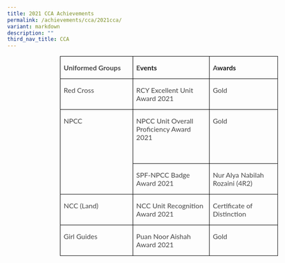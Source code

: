 ```yaml
---
title: 2021 CCA Achievements
permalink: /achievements/cca/2021cca/
variant: markdown
description: ""
third_nav_title: CCA
---
```

<table style="margin-left:91.8pt;border-collapse:collapse;border:none;mso-border-alt:
 solid windowtext .5pt;mso-yfti-tbllook:1184;mso-padding-alt:0cm 5.4pt 0cm 5.4pt" cellpadding="0" cellspacing="0" border="1" class="MsoTableGrid"><tbody><tr style="mso-yfti-irow:0;mso-yfti-firstrow:yes"><td style="width:187.9pt;border:solid windowtext 1.0pt;
  mso-border-alt:solid windowtext .5pt;padding:0cm 5.4pt 0cm 5.4pt" valign="top" width="251"><p style="mso-margin-top-alt:auto;mso-margin-bottom-alt:
  auto;margin-left:0cm;mso-add-space:auto;line-height:normal" class="MsoListParagraphCxSpFirst"><b><span style="font-size:12.0pt;font-family:&quot;Lato&quot;,sans-serif;mso-fareast-font-family:
  &quot;Times New Roman&quot;;mso-bidi-font-family:&quot;Times New Roman&quot;;color:#484848;
  mso-font-kerning:0pt;mso-ligatures:none" lang="EN-US">Uniformed Groups</span></b></p></td><td style="width:197.05pt;border:solid windowtext 1.0pt;
  border-left:none;mso-border-left-alt:solid windowtext .5pt;mso-border-alt:
  solid windowtext .5pt;padding:0cm 5.4pt 0cm 5.4pt" valign="top" width="263"><p style="mso-margin-top-alt:auto;
  mso-margin-bottom-alt:auto;margin-left:0cm;mso-add-space:auto;line-height:
  normal" class="MsoListParagraphCxSpMiddle"><b><span style="font-size:12.0pt;font-family:&quot;Lato&quot;,sans-serif;
  mso-fareast-font-family:&quot;Times New Roman&quot;;mso-bidi-font-family:&quot;Times New Roman&quot;;
  color:#484848;mso-font-kerning:0pt;mso-ligatures:none" lang="EN-US">E</span></b><b><span style="font-size:12.0pt;font-family:&quot;Lato&quot;,sans-serif;mso-fareast-font-family:
  &quot;Times New Roman&quot;;mso-bidi-font-family:&quot;Times New Roman&quot;;mso-font-kerning:
  0pt;mso-ligatures:none" lang="EN-US">vents<span style="color:#484848"></span></span></b></p></td><td style="width:170.75pt;border:solid windowtext 1.0pt;
  border-left:none;mso-border-left-alt:solid windowtext .5pt;mso-border-alt:
  solid windowtext .5pt;padding:0cm 5.4pt 0cm 5.4pt" valign="top" width="228"><p style="mso-margin-top-alt:auto;mso-margin-bottom-alt:
  auto;margin-left:0cm;mso-add-space:auto;line-height:normal" class="MsoListParagraphCxSpLast"><b><span style="font-size:12.0pt;font-family:&quot;Lato&quot;,sans-serif;mso-fareast-font-family:
  &quot;Times New Roman&quot;;mso-bidi-font-family:&quot;Times New Roman&quot;;color:#484848;
  mso-font-kerning:0pt;mso-ligatures:none" lang="EN-US">A</span></b><b><span style="font-size:12.0pt;font-family:&quot;Lato&quot;,sans-serif;mso-fareast-font-family:
  &quot;Times New Roman&quot;;mso-bidi-font-family:&quot;Times New Roman&quot;;mso-font-kerning:
  0pt;mso-ligatures:none" lang="EN-US">wards<span style="color:#484848"></span></span></b></p></td></tr><tr style="mso-yfti-irow:1"><td style="width:187.9pt;border:solid windowtext 1.0pt;
  border-top:none;mso-border-top-alt:solid windowtext .5pt;mso-border-alt:solid windowtext .5pt;
  padding:0cm 5.4pt 0cm 5.4pt" valign="top" width="251"><p style="mso-margin-top-alt:auto;mso-margin-bottom-alt:
  auto;margin-left:0cm;mso-add-space:auto;line-height:normal" class="MsoListParagraphCxSpFirst"><span style="font-size:12.0pt;font-family:&quot;Lato&quot;,sans-serif;mso-fareast-font-family:
  &quot;Times New Roman&quot;;mso-bidi-font-family:&quot;Times New Roman&quot;;color:#484848;
  mso-font-kerning:0pt;mso-ligatures:none" lang="EN-US">Red Cross</span></p></td><td style="width:197.05pt;border-top:none;border-left:
  none;border-bottom:solid windowtext 1.0pt;border-right:solid windowtext 1.0pt;
  mso-border-top-alt:solid windowtext .5pt;mso-border-left-alt:solid windowtext .5pt;
  mso-border-alt:solid windowtext .5pt;padding:0cm 5.4pt 0cm 5.4pt" valign="top" width="263"><p style="mso-margin-top-alt:auto;
  mso-margin-bottom-alt:auto;margin-left:0cm;mso-add-space:auto;line-height:
  normal" class="MsoListParagraphCxSpMiddle"><span style="font-size:12.0pt;font-family:&quot;Lato&quot;,sans-serif;
  mso-fareast-font-family:&quot;Times New Roman&quot;;mso-bidi-font-family:&quot;Times New Roman&quot;;
  color:#484848;mso-font-kerning:0pt;mso-ligatures:none" lang="EN-US">RCY Excellent Unit Award 2021</span></p></td><td style="width:170.75pt;border-top:none;border-left:
  none;border-bottom:solid windowtext 1.0pt;border-right:solid windowtext 1.0pt;
  mso-border-top-alt:solid windowtext .5pt;mso-border-left-alt:solid windowtext .5pt;
  mso-border-alt:solid windowtext .5pt;padding:0cm 5.4pt 0cm 5.4pt" valign="top" width="228"><p style="mso-margin-top-alt:auto;mso-margin-bottom-alt:
  auto;margin-left:0cm;mso-add-space:auto;line-height:normal" class="MsoListParagraphCxSpLast"><span style="font-size:12.0pt;font-family:&quot;Lato&quot;,sans-serif;mso-fareast-font-family:
  &quot;Times New Roman&quot;;mso-bidi-font-family:&quot;Times New Roman&quot;;color:#484848;
  mso-font-kerning:0pt;mso-ligatures:none" lang="EN-US">Gold</span></p></td></tr><tr style="mso-yfti-irow:2"><td style="width:187.9pt;border:solid windowtext 1.0pt;
  border-top:none;mso-border-top-alt:solid windowtext .5pt;mso-border-alt:solid windowtext .5pt;
  padding:0cm 5.4pt 0cm 5.4pt" valign="top" rowspan="2" width="251"><p style="mso-margin-top-alt:auto;mso-margin-bottom-alt:
  auto;margin-left:0cm;mso-add-space:auto;line-height:normal" class="MsoListParagraphCxSpFirst"><span style="font-size:12.0pt;font-family:&quot;Lato&quot;,sans-serif;mso-fareast-font-family:
  &quot;Times New Roman&quot;;mso-bidi-font-family:&quot;Times New Roman&quot;;color:#484848;
  mso-font-kerning:0pt;mso-ligatures:none" lang="EN-US">NPCC</span></p></td><td style="width:197.05pt;border-top:none;border-left:
  none;border-bottom:solid windowtext 1.0pt;border-right:solid windowtext 1.0pt;
  mso-border-top-alt:solid windowtext .5pt;mso-border-left-alt:solid windowtext .5pt;
  mso-border-alt:solid windowtext .5pt;padding:0cm 5.4pt 0cm 5.4pt" valign="top" width="263"><p style="mso-margin-top-alt:auto;
  mso-margin-bottom-alt:auto;margin-left:0cm;mso-add-space:auto;line-height:
  normal" class="MsoListParagraphCxSpMiddle"><span style="font-size:12.0pt;font-family:&quot;Lato&quot;,sans-serif;
  mso-fareast-font-family:&quot;Times New Roman&quot;;mso-bidi-font-family:&quot;Times New Roman&quot;;
  color:#484848;mso-font-kerning:0pt;mso-ligatures:none" lang="EN-US">NPCC Unit Overall Proficiency Award 2021</span></p><p style="mso-margin-top-alt:auto;
  mso-margin-bottom-alt:auto;margin-left:0cm;mso-add-space:auto;line-height:
  normal" class="MsoListParagraphCxSpMiddle"><span style="font-size:12.0pt;font-family:&quot;Lato&quot;,sans-serif;
  mso-fareast-font-family:&quot;Times New Roman&quot;;mso-bidi-font-family:&quot;Times New Roman&quot;;
  color:#484848;mso-font-kerning:0pt;mso-ligatures:none" lang="EN-US">&nbsp;</span></p></td><td style="width:170.75pt;border-top:none;border-left:
  none;border-bottom:solid windowtext 1.0pt;border-right:solid windowtext 1.0pt;
  mso-border-top-alt:solid windowtext .5pt;mso-border-left-alt:solid windowtext .5pt;
  mso-border-alt:solid windowtext .5pt;padding:0cm 5.4pt 0cm 5.4pt" valign="top" width="228"><p style="mso-margin-top-alt:auto;mso-margin-bottom-alt:
  auto;margin-left:0cm;mso-add-space:auto;line-height:normal" class="MsoListParagraphCxSpLast"><span style="font-size:12.0pt;font-family:&quot;Lato&quot;,sans-serif;mso-fareast-font-family:
  &quot;Times New Roman&quot;;mso-bidi-font-family:&quot;Times New Roman&quot;;color:#484848;
  mso-font-kerning:0pt;mso-ligatures:none" lang="EN-US">Gold</span></p></td></tr><tr style="mso-yfti-irow:3"><td style="width:197.05pt;border-top:none;border-left:
  none;border-bottom:solid windowtext 1.0pt;border-right:solid windowtext 1.0pt;
  mso-border-top-alt:solid windowtext .5pt;mso-border-left-alt:solid windowtext .5pt;
  mso-border-alt:solid windowtext .5pt;padding:0cm 5.4pt 0cm 5.4pt" valign="top" width="263"><p style="mso-margin-top-alt:auto;
  mso-margin-bottom-alt:auto;margin-left:0cm;mso-add-space:auto;line-height:
  normal" class="MsoListParagraphCxSpMiddle"><span style="font-size:12.0pt;font-family:&quot;Lato&quot;,sans-serif;
  mso-fareast-font-family:&quot;Times New Roman&quot;;mso-bidi-font-family:&quot;Times New Roman&quot;;
  color:#484848;mso-font-kerning:0pt;mso-ligatures:none" lang="EN-US">SPF-NPCC Badge Award 2021</span></p></td><td style="width:170.75pt;border-top:none;border-left:
  none;border-bottom:solid windowtext 1.0pt;border-right:solid windowtext 1.0pt;
  mso-border-top-alt:solid windowtext .5pt;mso-border-left-alt:solid windowtext .5pt;
  mso-border-alt:solid windowtext .5pt;padding:0cm 5.4pt 0cm 5.4pt" valign="top" width="228"><p style="mso-margin-top-alt:auto;mso-margin-bottom-alt:
  auto;margin-left:0cm;mso-add-space:auto;line-height:normal" class="MsoListParagraphCxSpLast"><span style="font-size:12.0pt;font-family:&quot;Lato&quot;,sans-serif;mso-fareast-font-family:
  &quot;Times New Roman&quot;;mso-bidi-font-family:&quot;Times New Roman&quot;;color:#484848;
  mso-font-kerning:0pt;mso-ligatures:none" lang="EN-US">Nur Alya Nabilah Rozaini (4R2)</span></p></td></tr><tr style="mso-yfti-irow:4"><td style="width:187.9pt;border:solid windowtext 1.0pt;
  border-top:none;mso-border-top-alt:solid windowtext .5pt;mso-border-alt:solid windowtext .5pt;
  padding:0cm 5.4pt 0cm 5.4pt" valign="top" width="251"><p style="mso-margin-top-alt:auto;mso-margin-bottom-alt:
  auto;margin-left:0cm;mso-add-space:auto;line-height:normal" class="MsoListParagraphCxSpFirst"><span style="font-size:12.0pt;font-family:&quot;Lato&quot;,sans-serif;mso-fareast-font-family:
  &quot;Times New Roman&quot;;mso-bidi-font-family:&quot;Times New Roman&quot;;color:#484848;
  mso-font-kerning:0pt;mso-ligatures:none" lang="EN-US">NCC (Land)</span></p></td><td style="width:197.05pt;border-top:none;border-left:
  none;border-bottom:solid windowtext 1.0pt;border-right:solid windowtext 1.0pt;
  mso-border-top-alt:solid windowtext .5pt;mso-border-left-alt:solid windowtext .5pt;
  mso-border-alt:solid windowtext .5pt;padding:0cm 5.4pt 0cm 5.4pt" valign="top" width="263"><p style="mso-margin-top-alt:auto;
  mso-margin-bottom-alt:auto;margin-left:0cm;mso-add-space:auto;line-height:
  normal" class="MsoListParagraphCxSpMiddle"><span style="font-size:12.0pt;font-family:&quot;Lato&quot;,sans-serif;
  mso-fareast-font-family:&quot;Times New Roman&quot;;mso-bidi-font-family:&quot;Times New Roman&quot;;
  color:#484848;mso-font-kerning:0pt;mso-ligatures:none" lang="EN-US">NCC Unit Recognition Award 2021</span></p></td><td style="width:170.75pt;border-top:none;border-left:
  none;border-bottom:solid windowtext 1.0pt;border-right:solid windowtext 1.0pt;
  mso-border-top-alt:solid windowtext .5pt;mso-border-left-alt:solid windowtext .5pt;
  mso-border-alt:solid windowtext .5pt;padding:0cm 5.4pt 0cm 5.4pt" valign="top" width="228"><p style="mso-margin-top-alt:auto;mso-margin-bottom-alt:
  auto;margin-left:0cm;mso-add-space:auto;line-height:normal" class="MsoListParagraphCxSpLast"><span style="font-size:12.0pt;font-family:&quot;Lato&quot;,sans-serif;mso-fareast-font-family:
  &quot;Times New Roman&quot;;mso-bidi-font-family:&quot;Times New Roman&quot;;color:#484848;
  mso-font-kerning:0pt;mso-ligatures:none" lang="EN-US">Certificate of Distinction</span></p></td></tr><tr style="mso-yfti-irow:5;mso-yfti-lastrow:yes"><td style="width:187.9pt;border:solid windowtext 1.0pt;
  border-top:none;mso-border-top-alt:solid windowtext .5pt;mso-border-alt:solid windowtext .5pt;
  padding:0cm 5.4pt 0cm 5.4pt" valign="top" width="251"><p style="mso-margin-top-alt:auto;mso-margin-bottom-alt:
  auto;margin-left:0cm;mso-add-space:auto;line-height:normal" class="MsoListParagraphCxSpFirst"><span style="font-size:12.0pt;font-family:&quot;Lato&quot;,sans-serif;mso-fareast-font-family:
  &quot;Times New Roman&quot;;mso-bidi-font-family:&quot;Times New Roman&quot;;color:#484848;
  mso-font-kerning:0pt;mso-ligatures:none" lang="EN-US">Girl Guides</span></p></td><td style="width:197.05pt;border-top:none;border-left:
  none;border-bottom:solid windowtext 1.0pt;border-right:solid windowtext 1.0pt;
  mso-border-top-alt:solid windowtext .5pt;mso-border-left-alt:solid windowtext .5pt;
  mso-border-alt:solid windowtext .5pt;padding:0cm 5.4pt 0cm 5.4pt" valign="top" width="263"><p style="mso-margin-top-alt:auto;
  mso-margin-bottom-alt:auto;margin-left:0cm;mso-add-space:auto;line-height:
  normal" class="MsoListParagraphCxSpMiddle"><span style="font-size:12.0pt;font-family:&quot;Lato&quot;,sans-serif;
  mso-fareast-font-family:&quot;Times New Roman&quot;;mso-bidi-font-family:&quot;Times New Roman&quot;;
  color:#484848;mso-font-kerning:0pt;mso-ligatures:none" lang="EN-US">Puan Noor Aishah Award 2021</span></p></td><td style="width:170.75pt;border-top:none;border-left:
  none;border-bottom:solid windowtext 1.0pt;border-right:solid windowtext 1.0pt;
  mso-border-top-alt:solid windowtext .5pt;mso-border-left-alt:solid windowtext .5pt;
  mso-border-alt:solid windowtext .5pt;padding:0cm 5.4pt 0cm 5.4pt" valign="top" width="228"><p style="mso-margin-top-alt:auto;mso-margin-bottom-alt:
  auto;margin-left:0cm;mso-add-space:auto;line-height:normal" class="MsoListParagraphCxSpLast"><span style="font-size:12.0pt;font-family:&quot;Lato&quot;,sans-serif;mso-fareast-font-family:
  &quot;Times New Roman&quot;;mso-bidi-font-family:&quot;Times New Roman&quot;;color:#484848;
  mso-font-kerning:0pt;mso-ligatures:none" lang="EN-US">Gold</span></p></td></tr></tbody></table>